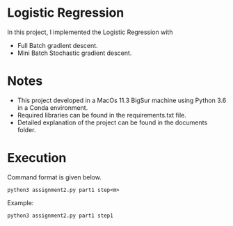 # Logistic Regression
In this project, I implemented the Logistic Regression with
- Full Batch gradient descent. 
- Mini Batch Stochastic gradient descent.
# Notes
- This project developed in a MacOs 11.3 BigSur machine using Python 3.6 in a Conda environment.
- Required libraries can be found in the requirements.txt file.
- Detailed explanation of the project can be found in the documents folder.
#  Execution
Command format is given below.
```
python3 assignment2.py part1 step<m>
```
Example:
```
python3 assignment2.py part1 step1
```
